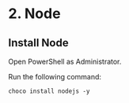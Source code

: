# 2. Node

## Install Node

Open PowerShell as Administrator.

Run the following command:

`choco install nodejs -y`

